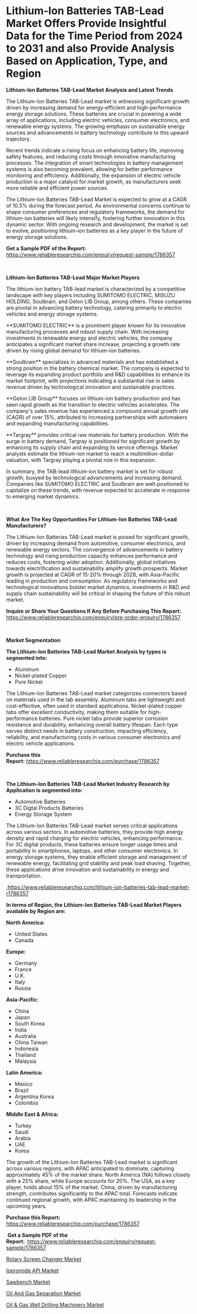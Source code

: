 <p><h1>Lithium-Ion Batteries TAB-Lead Market Offers Provide Insightful Data for the Time Period from 2024 to 2031 and also Provide Analysis Based on Application, Type, and Region</h1></p><p><strong>Lithium-Ion Batteries TAB-Lead Market Analysis and Latest Trends</strong></p>
<p><p>The Lithium-Ion Batteries TAB-Lead market is witnessing significant growth driven by increasing demand for energy-efficient and high-performance energy storage solutions. These batteries are crucial in powering a wide array of applications, including electric vehicles, consumer electronics, and renewable energy systems. The growing emphasis on sustainable energy sources and advancements in battery technology contribute to this upward trajectory.</p><p>Recent trends indicate a rising focus on enhancing battery life, improving safety features, and reducing costs through innovative manufacturing processes. The integration of smart technologies in battery management systems is also becoming prevalent, allowing for better performance monitoring and efficiency. Additionally, the expansion of electric vehicle production is a major catalyst for market growth, as manufacturers seek more reliable and efficient power sources.</p><p>The Lithium-Ion Batteries TAB-Lead Market is expected to grow at a CAGR of 10.5% during the forecast period. As environmental concerns continue to shape consumer preferences and regulatory frameworks, the demand for lithium-ion batteries will likely intensify, fostering further innovation in this dynamic sector. With ongoing research and development, the market is set to evolve, positioning lithium-ion batteries as a key player in the future of energy storage solutions.</p></p>
<p><strong>Get a Sample PDF of the Report:&nbsp;</strong> <a href="https://www.reliableresearchiq.com/enquiry/request-sample/1786357?utm_campaign=1144&utm_medium=2&utm_source=Github&utm_content=ia&utm_term=29102024&utm_id=lithium-ion-batteries-tab-lead">https://www.reliableresearchiq.com/enquiry/request-sample/1786357</a></p>
<p>&nbsp;</p>
<p><strong>Lithium-Ion Batteries TAB-Lead Major Market Players</strong></p>
<p><p>The lithium-ion battery TAB-lead market is characterized by a competitive landscape with key players including SUMITOMO ELECTRIC, MISUZU HOLDING, Soulbrain, and Gelon LIB Group, among others. These companies are pivotal in advancing battery technology, catering primarily to electric vehicles and energy storage systems.</p><p>**SUMITOMO ELECTRIC** is a prominent player known for its innovative manufacturing processes and robust supply chain. With increasing investments in renewable energy and electric vehicles, the company anticipates a significant market share increase, projecting a growth rate driven by rising global demand for lithium-ion batteries.</p><p>**Soulbrain** specializes in advanced materials and has established a strong position in the battery chemical market. The company is expected to leverage its expanding product portfolio and R&D capabilities to enhance its market footprint, with projections indicating a substantial rise in sales revenue driven by technological innovation and sustainable practices.</p><p>**Gelon LIB Group** focuses on lithium-ion battery production and has seen rapid growth as the transition to electric vehicles accelerates. The company's sales revenue has experienced a compound annual growth rate (CAGR) of over 15%, attributed to increasing partnerships with automakers and expanding manufacturing capabilities.</p><p>**Targray** provides critical raw materials for battery production. With the surge in battery demand, Targray is positioned for significant growth by enhancing its supply chain and expanding its service offerings. Market analysts estimate the lithium-ion market to reach a multimillion-dollar valuation, with Targray playing a pivotal role in this expansion.</p><p>In summary, the TAB-lead lithium-ion battery market is set for robust growth, buoyed by technological advancements and increasing demand. Companies like SUMITOMO ELECTRIC and Soulbrain are well-positioned to capitalize on these trends, with revenue expected to accelerate in response to emerging market dynamics.</p></p>
<p>&nbsp;</p>
<p><strong>What Are The Key Opportunities For Lithium-Ion Batteries TAB-Lead Manufacturers?</strong></p>
<p><p>The Lithium-Ion Batteries TAB-Lead market is poised for significant growth, driven by increasing demand from automotive, consumer electronics, and renewable energy sectors. The convergence of advancements in battery technology and rising production capacity enhances performance and reduces costs, fostering wider adoption. Additionally, global initiatives towards electrification and sustainability amplify growth prospects. Market growth is projected at CAGR of 15-20% through 2028, with Asia-Pacific leading in production and consumption. As regulatory frameworks and technological innovations bolster market dynamics, investments in R&D and supply chain sustainability will be critical in shaping the future of this robust market.</p></p>
<p><strong>Inquire or Share Your Questions If Any Before Purchasing This Report:</strong> <a href="https://www.reliableresearchiq.com/enquiry/pre-order-enquiry/1786357?utm_campaign=1144&utm_medium=2&utm_source=Github&utm_content=ia&utm_term=29102024&utm_id=lithium-ion-batteries-tab-lead">https://www.reliableresearchiq.com/enquiry/pre-order-enquiry/1786357</a></p>
<p>&nbsp;</p>
<p><strong>Market Segmentation</strong></p>
<p><strong>The Lithium-Ion Batteries TAB-Lead Market Analysis by types is segmented into:</strong></p>
<p><ul><li>Aluminum</li><li>Nickel-plated Copper</li><li>Pure Nickel</li></ul></p>
<p><p>The Lithium-Ion Batteries TAB-Lead market categorizes connectors based on materials used in the tab assembly. Aluminum tabs are lightweight and cost-effective, often used in standard applications. Nickel-plated copper tabs offer excellent conductivity, making them suitable for high-performance batteries. Pure nickel tabs provide superior corrosion resistance and durability, enhancing overall battery lifespan. Each type serves distinct needs in battery construction, impacting efficiency, reliability, and manufacturing costs in various consumer electronics and electric vehicle applications.</p></p>
<p><strong>Purchase this Report:&nbsp;</strong><a href="https://www.reliableresearchiq.com/purchase/1786357?utm_campaign=1144&utm_medium=2&utm_source=Github&utm_content=ia&utm_term=29102024&utm_id=lithium-ion-batteries-tab-lead">https://www.reliableresearchiq.com/purchase/1786357</a></p>
<p>&nbsp;</p>
<p><strong>The Lithium-Ion Batteries TAB-Lead Market Industry Research by Application is segmented into:</strong></p>
<p><ul><li>Automotive Batteries</li><li>3C Digtal Products Batteries</li><li>Energy Storage System</li></ul></p>
<p><p>The Lithium-Ion Batteries TAB-Lead market serves critical applications across various sectors. In automotive batteries, they provide high energy density and rapid charging for electric vehicles, enhancing performance. For 3C digital products, these batteries ensure longer usage times and portability in smartphones, laptops, and other consumer electronics. In energy storage systems, they enable efficient storage and management of renewable energy, facilitating grid stability and peak load shaving. Together, these applications drive innovation and sustainability in energy and transportation.</p></p>
<p><a href="https://www.reliableresearchiq.com/lithium-ion-batteries-tab-lead-market-r1786357?utm_campaign=1144&utm_medium=2&utm_source=Github&utm_content=ia&utm_term=29102024&utm_id=lithium-ion-batteries-tab-lead">&nbsp;https://www.reliableresearchiq.com/lithium-ion-batteries-tab-lead-market-r1786357</a></p>
<p><strong>In terms of Region, the Lithium-Ion Batteries TAB-Lead Market Players available by Region are:</strong></p>
<p>
    <p> <strong> North America: </strong>
        <ul>
            <li>United States</li>
            <li>Canada</li>
        </ul>
        </p> 
    <p> <strong> Europe: </strong>
        <ul>
            <li>Germany</li>
            <li>France</li>
            <li>U.K.</li>
            <li>Italy</li>
            <li>Russia</li>
        </ul>
        </p> 
    <p> <strong> Asia-Pacific: </strong>
        <ul>
            <li>China</li>
            <li>Japan</li>
            <li>South Korea</li>
            <li>India</li>
            <li>Australia</li>
            <li>China Taiwan</li>
            <li>Indonesia</li>
            <li>Thailand</li>
            <li>Malaysia</li>
        </ul>
        </p> 
    <p> <strong> Latin America: </strong>
        <ul>
            <li>Mexico</li>
            <li>Brazil</li>
            <li>Argentina Korea</li>
            <li>Colombia</li>
        </ul>
        </p> 
    <p> <strong> Middle East & Africa: </strong>
        <ul>
            <li>Turkey</li>
            <li>Saudi</li>
            <li>Arabia</li>
            <li>UAE</li>
            <li>Korea</li>
        </ul>
    </p>
    </p>
<p><p>The growth of the Lithium-Ion Batteries TAB-Lead market is significant across various regions, with APAC anticipated to dominate, capturing approximately 45% of the market share. North America (NA) follows closely with a 25% share, while Europe accounts for 20%. The USA, as a key player, holds about 15% of the market. China, driven by manufacturing strength, contributes significantly to the APAC total. Forecasts indicate continued regional growth, with APAC maintaining its leadership in the upcoming years.</p></p>
<p><strong>Purchase this Report: </strong><a href="https://www.reliableresearchiq.com/purchase/1786357?utm_campaign=1144&utm_medium=2&utm_source=Github&utm_content=ia&utm_term=29102024&utm_id=lithium-ion-batteries-tab-lead">https://www.reliableresearchiq.com/purchase/1786357</a></p>
<p>&nbsp;<strong>Get a Sample PDF of the Report:&nbsp;&nbsp;</strong><a href="https://www.reliableresearchiq.com/enquiry/request-sample/1786357?utm_campaign=1144&utm_medium=2&utm_source=Github&utm_content=ia&utm_term=29102024&utm_id=lithium-ion-batteries-tab-lead">https://www.reliableresearchiq.com/enquiry/request-sample/1786357</a></p>
<p><strong></strong></p>
<p><p><a href="https://issuu.com/reportprime-2/docs/rotary-screen-changer-market-size-2_21d72fb55f9b3b?utm_campaign=1144&utm_medium=2&utm_source=Github&utm_content=ia&utm_term=29102024&utm_id=lithium-ion-batteries-tab-lead">Rotary Screen Changer Market</a></p><p><a href="https://github.com/kaceycoody4m/Market-Research-Report-List-1/blob/main/iopromide-api-market.md?utm_campaign=1144&utm_medium=2&utm_source=Github&utm_content=ia&utm_term=29102024&utm_id=lithium-ion-batteries-tab-lead">Iopromide API Market</a></p><p><a href="https://www.linkedin.com/pulse/sawbench-market-report-product-type-end-use-application-ripre?utm_campaign=1144&utm_medium=2&utm_source=Github&utm_content=ia&utm_term=29102024&utm_id=lithium-ion-batteries-tab-lead">Sawbench Market</a></p><p><a href="https://www.linkedin.com/pulse/in-depth-analysis-global-oil-gas-separation-market-scope-epzae?utm_campaign=1144&utm_medium=2&utm_source=Github&utm_content=ia&utm_term=29102024&utm_id=lithium-ion-batteries-tab-lead">Oil And Gas Separation Market</a></p><p><a href="https://issuu.com/reportprime-2/docs/oil-gas-well-drilling-machinery-mar_43a5206f42feee?utm_campaign=1144&utm_medium=2&utm_source=Github&utm_content=ia&utm_term=29102024&utm_id=lithium-ion-batteries-tab-lead">Oil & Gas Well Drilling Machinery Market</a></p></p>